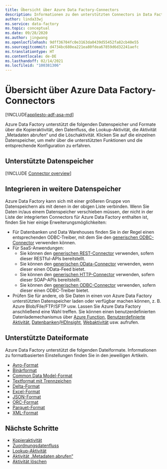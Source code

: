 ```yaml
---
title: Übersicht über Azure Data Factory-Connectors
description: Informationen zu den unterstützten Connectors in Data Factory.
author: linda33wj
ms.service: data-factory
ms.topic: conceptual
ms.date: 09/28/2020
ms.author: jingwang
ms.openlocfilehash: 9dff36704fc0e3163da0439d55452fa82cb40e55
ms.sourcegitcommit: d4734bc680ea221ea80fdea67859d6d32241aefc
ms.translationtype: HT
ms.contentlocale: de-DE
ms.lasthandoff: 02/14/2021
ms.locfileid: "100381306"
---
```

# <a name="azure-data-factory-connector-overview"></a>Übersicht über Azure Data Factory-Connectors

[!INCLUDE[appliesto-adf-asa-md](includes/appliesto-adf-asa-md.md)]

Azure Data Factory unterstützt die folgenden Datenspeicher und Formate über die Kopieraktivität, den Datenfluss, die Lookup-Aktivität, die Aktivität „Metadaten abrufen“ und die Löschaktivität. Klicken Sie auf die einzelnen Datenspeicher, um mehr über die unterstützten Funktionen und die entsprechende Konfiguration zu erfahren.

## <a name="supported-data-stores"></a>Unterstützte Datenspeicher

[!INCLUDE [Connector overview](../../includes/data-factory-v2-connector-overview.md)]

## <a name="integrate-with-more-data-stores"></a>Integrieren in weitere Datenspeicher

Azure Data Factory kann sich mit einer größeren Gruppe von Datenspeichern als mit denen in der obigen Liste verbinden. Wenn Sie Daten in/aus einem Datenspeicher verschieben müssen, der nicht in der Liste der integrierten Connectors für Azure Data Factory enthalten ist, finden Sie hier einige Erweiterungsmöglichkeiten:
- Für Datenbanken und Data Warehouses finden Sie in der Regel einen entsprechenden ODBC-Treiber, mit dem Sie den [generischen ODBC-Connector](connector-odbc.md) verwenden können.
- Für SaaS-Anwendungen:
    - Sie können den [generischen REST-Connector](connector-rest.md) verwenden, sofern dieser RESTful-APIs bereitstellt.
    - Sie können den [generischen OData-Connector](connector-odata.md) verwenden, wenn dieser einen OData-Feed bietet.
    - Sie können den [generischen HTTP-Connector](connector-http.md) verwenden, sofern dieser SOAP-APIs bereitstellt.
    - Sie können den [generischen ODBC-Connector](connector-odbc.md) verwenden, sofern dieser einen ODBC-Treiber bietet.
- Prüfen Sie für andere, ob Sie Daten in einen von Azure Data Factory unterstützten Datenspeicher laden oder verfügbar machen können, z. B. Azure Blob/File/FTP/SFTP usw. Lassen Sie Azure Data Factory anschließend eine Wahl treffen. Sie können einen benutzerdefinierten Datenlademechanismus über [Azure Function](control-flow-azure-function-activity.md), [Benutzerdefinierte Aktivität](transform-data-using-dotnet-custom-activity.md), [Datenbanken](transform-data-databricks-notebook.md)/[HDInsight](transform-data-using-hadoop-hive.md), [Webaktivität](control-flow-web-activity.md) usw. aufrufen.

## <a name="supported-file-formats"></a>Unterstützte Dateiformate

Azure Data Factory unterstützt die folgenden Dateiformate. Informationen zu formatbasierten Einstellungen finden Sie in den jeweiligen Artikeln.

- [Avro-Format](format-avro.md)
- [Binärformat](format-binary.md)
- [Common Data Model-Format](format-common-data-model.md)
- [Textformat mit Trennzeichen](format-delimited-text.md)
- [Delta-Format](format-delta.md)
- [Excel-Format](format-excel.md)
- [JSON-Format](format-json.md)
- [ORC-Format](format-orc.md)
- [Parquet-Format](format-parquet.md)
- [XML-Format](format-xml.md)

## <a name="next-steps"></a>Nächste Schritte

- [Kopieraktivität](copy-activity-overview.md)
- [Zuordnungsdatenfluss](concepts-data-flow-overview.md)
- [Lookup-Aktivität](control-flow-lookup-activity.md)
- [Aktivität „Metadaten abrufen“](control-flow-get-metadata-activity.md)
- [Aktivität löschen](delete-activity.md)
